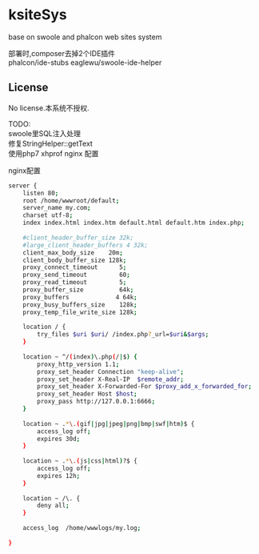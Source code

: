 # ksiteSys
base on swoole and phalcon web sites system  
  

部署时,composer去掉2个IDE插件  
phalcon/ide-stubs
eaglewu/swoole-ide-helper  

License
-------
No license.本系统不授权.  


TODO:  
swoole里SQL注入处理  
修复StringHelper::getText  
使用php7 xhprof
nginx 配置


nginx配置  
``` bash
server {
    listen 80;
    root /home/wwwroot/default;
    server_name my.com;
    charset utf-8;
    index index.html index.htm default.html default.htm index.php;
    
    #client_header_buffer_size 32k;
    #large_client_header_buffers 4 32k;
    client_max_body_size    20m;
    client_body_buffer_size 128k;
    proxy_connect_timeout      5;
    proxy_send_timeout         60;
    proxy_read_timeout         5;
    proxy_buffer_size          64k;
    proxy_buffers             4 64k;
    proxy_busy_buffers_size    128k;
    proxy_temp_file_write_size 128k;
    
    location / {
        try_files $uri $uri/ /index.php?_url=$uri&$args;
    }
    
    location ~ ^/(index)\.php(/|$) {
        proxy_http_version 1.1;
        proxy_set_header Connection "keep-alive";
        proxy_set_header X-Real-IP  $remote_addr;
        proxy_set_header X-Forwarded-For $proxy_add_x_forwarded_for;
        proxy_set_header Host $host;
        proxy_pass http://127.0.0.1:6666;
    }
    
    location ~ .*\.(gif|jpg|jpeg|png|bmp|swf|htm)$ {
        access_log off;
        expires 30d;
    }
    
    location ~ .*\.(js|css|html)?$ {
        access_log off;
        expires 12h;
    }
    
    location ~ /\. {
        deny all;
    }
    
    access_log  /home/wwwlogs/my.log;
    
}
```


